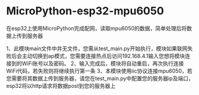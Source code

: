 # MicroPython-esp32-mpu6050
在esp32上使用MicroPython完成配网，读取mpu6050的数据，简单处理后将数据上传到服务器

1、此模块main文件中并无文件，您需从test_main.py开始执行，模块如果联网失败后会主动切换到ap模式，您需要连接热点后访问192.168.4.1输入您想将模块连接到的WiFi账号以及密码。
2、输入完成后，模块将自动重启，再次执行连接WiFi代码，若失败则将继续执行第一条
3、本模块使用iic协议连接mpu6050，若您需要将其数据上传到服务器，请您在test_main.py中配置您的服务器ip及端口，esp32将以http请求将数据post到您的服务器上
